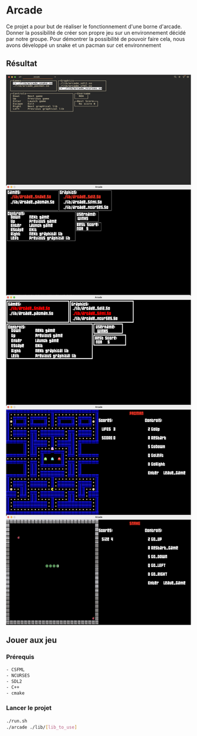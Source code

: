 # Arcade

Ce projet a pour but de réaliser le fonctionnement d'une borne d'arcade.
Donner la possibilité de créer son propre jeu sur un environnement décidé par notre groupe.
Pour démontrer la possibilité de pouvoir faire cela, nous avons développé un snake et un pacman sur cet environnement

## Résultat

<div style="display: flex; flex-wrap: wrap">
    <img src="/images/menu_ncurse.png" width=600 height=300 />
    <img src="/images/menu_sdl2.png" width=600 height=300 />
    <img src="/images/menu_sfml.png" width=600 height=300 />
    <img src="/images/pacman.png" width=600 height=300 />
    <img src="/images/snake.png" width=600 height=300 />
</div>

## Jouer aux jeu


### Prérequis
    - CSFML
    - NCURSES
    - SDL2
    - C++
    - cmake

### Lancer le projet
```bash
./run.sh
./arcade ./lib/[lib_to_use]
```
